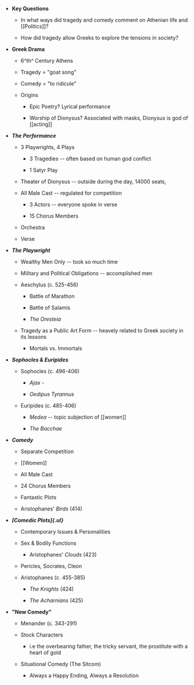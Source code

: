 -   **Key Questions**

    -   In what ways did tragedy and comedy comment on Athenian life and [[Politics]]?

    -   How did tragedy allow Greeks to explore the tensions in society?

-   **Greek Drama**

    -   6^th^ Century Athens

    -   Tragedy = "goat song"

    -   Comedy = "to ridicule"

    -   Origins

        -   Epic Poetry? Lyrical performance

        -   Worship of Dionysus? Associated with masks, Dionysus is god of [[acting]]

-   ***The Performance***

    -   3 Playwrights, 4 Plays

        -   3 Tragedies -- often based on human god conflict

        -   1 Satyr Play

    -   Theater of Dionysus -- outside during the day, 14000 seats,

    -   All Male Cast -- regulated for competition

        -   3 Actors -- everyone spoke in verse

        -   15 Chorus Members

    -   Orchestra

    -   Verse

-   ***The Playwright***

    -   Wealthy Men Only -- took so much time

    -   Military and Political Obligations -- accomplished men

    -   Aeschylus (c. 525-456)

        -   Battle of Marathon

        -   Battle of Salamis

        -   *The Oresteia*

    -   Tragedy as a Public Art Form -- heavely related to Greek society in its lessons

        -   Mortals vs. Immortals

-   ***Sophocles & Euripides***

    -   Sophocles (c. 496-406)

        -   *Ajax -*

        -   *Oedipus Tyrannus*

    -   Euripides (c. 485-406)

        -   *Medea* -- topic subjection of [[women]]

        -   *The Bacchae*

-   ***Comedy***

    -   Separate Competition

    -   [[Women]]

    -   All Male Cast

    -   24 Chorus Members

    -   Fantastic Plots

    -   Aristophanes' *Birds* (414)

-   ***[Comedic Plots]{.ul}***

    -   Contemporary Issues & Personalities

    -   Sex & Bodily Functions

        -   Aristophanes' *Clouds* (423)

    -   Pericles, Socrates, Cleon

    -   Aristophanes (c. 455-385)

        -   *The Knights* (424)

        -   *The Acharnians* (425)

-   **"New Comedy"**

    -   Menander (c. 343-291)

    -   Stock Characters

        -   i.e the overbearing father, the tricky servant, the prostitute with a heart of gold

    -   Situational Comedy (The Sitcom)

        -   Always a Happy Ending, Always a Resolution
